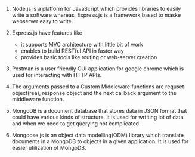 1. Node.js is a platform for JavaScript which provides libraries to easily write a software whereas, Express.js is a framework based to maske webserver easy to write.

2. Express.js have features like 
    * it supports MVC architecture with little bit of work
    * enables to build RESTful API in faster way
    * provides basic tools like routing or web-server creation

3. Postman is a user friendly GUI application for google chrome which is used for interacting with HTTP APIs.

4. The arguments passed to a Custom Middleware functions are requset object(rea), response object and the next callback argument to the middleware function.

5. MongoDB is a document database that stores data in JSON format that could have various kinds of structure. It is used for wrtiting lot of data and when we need to get querying not complicated. 

6. Mongoose.js is an object data modelling(ODM) library which translate documents in a MongoDB to objects in a given application. It is used for easier utilization of MongoDB. 